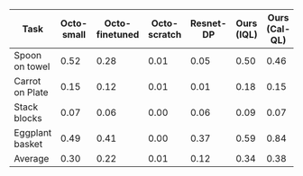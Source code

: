 | Task | Octo-small | Octo-finetuned | Octo-scratch | Resnet-DP | Ours (IQL) | Ours (Cal-QL) |
| --- | --- | --- | --- | --- | --- | --- |
| Spoon on towel | 0.52 | 0.28 | 0.01 | 0.05 | 0.50 | 0.46 |
| Carrot on Plate | 0.15 | 0.12 | 0.01 | 0.01 | 0.18 | 0.15 |
| Stack blocks | 0.07 | 0.06 | 0.00 | 0.06 | 0.09 | 0.07 |
| Eggplant basket | 0.49 | 0.41 | 0.00 | 0.37 | 0.59 | 0.84 |
| Average | 0.30 | 0.22 | 0.01 | 0.12 | 0.34 | 0.38 |
